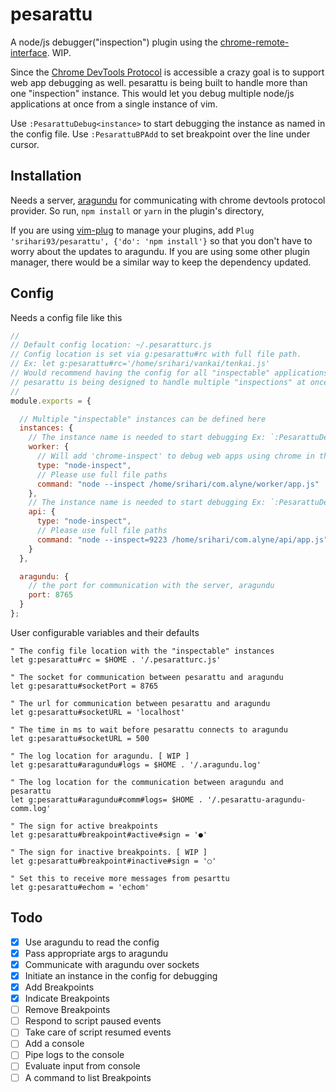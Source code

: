 # pesarattu
A node/js debugger("inspection") plugin using the [chrome-remote-interface](https://www.npmjs.com/package/chrome-remote-interface). WIP.

Since the [Chrome DevTools Protocol](https://chromedevtools.github.io/devtools-protocol/) is accessible a crazy goal is to support web app debugging as well. pesarattu is being built to handle more than one "inspection" instance. This would let you debug multiple node/js applications at once from a single instance of vim.

Use `:PesarattuDebug<instance>` to start debugging the instance as named in the config file.
Use `:PesarattuBPAdd` to set breakpoint over the line under cursor.

## Installation

Needs a server, [aragundu](https://www.npmjs.com/package/aragundu) for communicating with chrome devtools protocol provider. So run, `npm install` or `yarn` in the plugin's directory,

If you are using [vim-plug](https://github.com/junegunn/vim-plug) to manage your plugins, add `Plug 'srihari93/pesarattu', {'do': 'npm install'}` so that you don't have to worry about the updates to aragundu.
If you are using some other plugin manager, there would be a similar way to keep the dependency updated.

## Config

Needs a config file like this
```javascript
//
// Default config location: ~/.pesaratturc.js
// Config location is set via g:pesarattu#rc with full file path.
// Ex: let g:pesarattu#rc='/home/srihari/vankai/tenkai.js'
// Would recommend having the config for all "inspectable" applications at one place.
// pesarattu is being designed to handle multiple "inspections" at once.
//
module.exports = {

  // Multiple "inspectable" instances can be defined here
  instances: {
    // The instance name is needed to start debugging Ex: `:PesarattuDebugworker`
    worker: {
      // Will add 'chrome-inspect' to debug web apps using chrome in the very far future.
      type: "node-inspect",
      // Please use full file paths
      command: "node --inspect /home/srihari/com.alyne/worker/app.js"
    },
    // The instance name is needed to start debugging Ex: `:PesarattuDebugworker`
    api: {
      type: "node-inspect",
      // Please use full file paths
      command: "node --inspect=9223 /home/srihari/com.alyne/api/app.js"
    }
  },

  aragundu: {
    // the port for communication with the server, aragundu
    port: 8765
  }
};
```

User configurable variables and their defaults
```vim
" The config file location with the "inspectable" instances
let g:pesarattu#rc = $HOME . '/.pesaratturc.js'

" The socket for communication between pesarattu and aragundu
let g:pesarattu#socketPort = 8765

" The url for communication between pesarattu and aragundu
let g:pesarattu#socketURL = 'localhost'

" The time in ms to wait before pesarattu connects to aragundu
let g:pesarattu#socketURL = 500

" The log location for aragundu. [ WIP ]
let g:pesarattu#aragundu#logs = $HOME . '/.aragundu.log'

" The log location for the communication between aragundu and pesarattu
let g:pesarattu#aragundu#comm#logs= $HOME . '/.pesarattu-aragundu-comm.log'

" The sign for active breakpoints
let g:pesarattu#breakpoint#active#sign = '●'

" The sign for inactive breakpoints. [ WIP ]
let g:pesarattu#breakpoint#inactive#sign = '○'

" Set this to receive more messages from pesarttu
let g:pesarattu#echom = 'echom'
```

## Todo
- [x] Use aragundu to read the config
- [x] Pass appropriate args to aragundu
- [x] Communicate with aragundu over sockets
- [x] Initiate an instance in the config for debugging
- [x] Add Breakpoints
- [x] Indicate Breakpoints
- [ ] Remove Breakpoints
- [ ] Respond to script paused events
- [ ] Take care of script resumed events
- [ ] Add a console
- [ ] Pipe logs to the console
- [ ] Evaluate input from console
- [ ] A command to list Breakpoints
